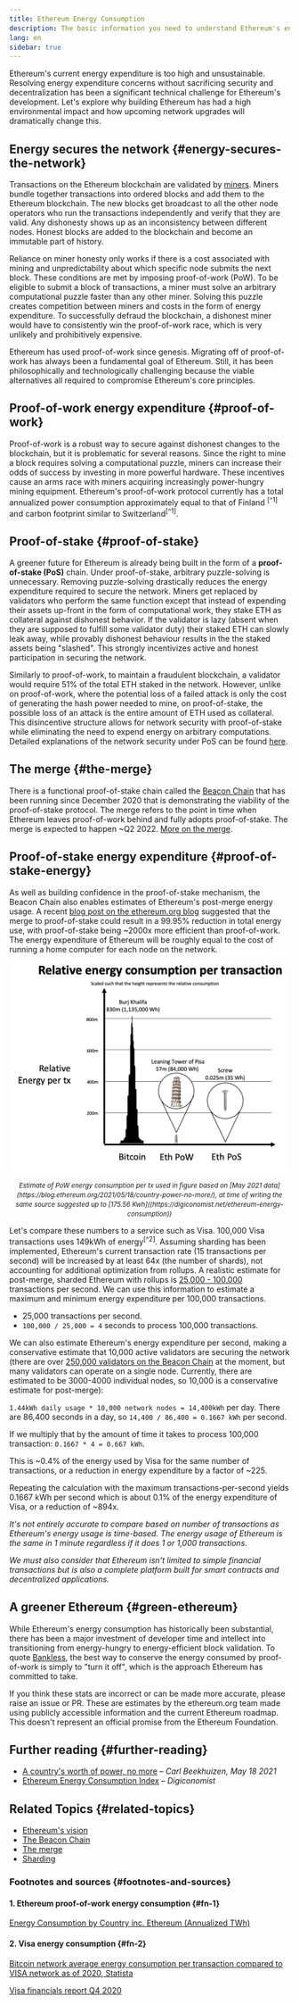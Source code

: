 ```yaml
---
title: Ethereum Energy Consumption
description: The basic information you need to understand Ethereum's energy consumption.
lang: en
sidebar: true
---
```


Ethereum's current energy expenditure is too high and unsustainable. Resolving energy expenditure concerns without sacrificing security and decentralization has been a significant technical challenge for Ethereum's development. Let's explore why building Ethereum has had a high environmental impact and how upcoming network upgrades will dramatically change this.

## Energy secures the network {#energy-secures-the-network}

Transactions on the Ethereum blockchain are validated by [miners](/developers/docs/consensus-mechanisms/pow/mining). Miners bundle together transactions into ordered blocks and add them to the Ethereum blockchain. The new blocks get broadcast to all the other node operators who run the transactions independently and verify that they are valid. Any dishonesty shows up as an inconsistency between different nodes. Honest blocks are added to the blockchain and become an immutable part of history.

Reliance on miner honesty only works if there is a cost associated with mining and unpredictability about which specific node submits the next block. These conditions are met by imposing proof-of-work (PoW). To be eligible to submit a block of transactions, a miner must solve an arbitrary computational puzzle faster than any other miner. Solving this puzzle creates competition between miners and costs in the form of energy expenditure. To successfully defraud the blockchain, a dishonest miner would have to consistently win the proof-of-work race, which is very unlikely and prohibitively expensive.

Ethereum has used proof-of-work since genesis. Migrating off of proof-of-work has always been a fundamental goal of Ethereum. Still, it has been philosophically and technologically challenging because the viable alternatives all required to compromise Ethereum's core principles.

## Proof-of-work energy expenditure {#proof-of-work}

Proof-of-work is a robust way to secure against dishonest changes to the blockchain, but it is problematic for several reasons. Since the right to mine a block requires solving a computational puzzle, miners can increase their odds of success by investing in more powerful hardware. These incentives cause an arms race with miners acquiring increasingly power-hungry mining equipment. Ethereum's proof-of-work protocol currently has a total annualized power consumption approximately equal to that of Finland <sup>[^1]</sup> and carbon footprint similar to Switzerland<sup>[^1]</sup>.

## Proof-of-stake {#proof-of-stake}

A greener future for Ethereum is already being built in the form of a **proof-of-stake (PoS)** chain. Under proof-of-stake, arbitrary puzzle-solving is unnecessary. Removing puzzle-solving drastically reduces the energy expenditure required to secure the network. Miners get replaced by validators who perform the same function except that instead of expending their assets up-front in the form of computational work, they stake ETH as collateral against dishonest behavior. If the validator is lazy (absent when they are supposed to fulfill some validator duty) their staked ETH can slowly leak away, while provably dishonest behaviour results in the the staked assets being "slashed". This strongly incentivizes active and honest participation in securing the network.

Similarly to proof-of-work, to maintain a fraudulent blockchain, a validator would require 51% of the total ETH staked in the network. However, unlike on proof-of-work, where the potential loss of a failed attack is only the cost of generating the hash power needed to mine, on proof-of-stake, the possible loss of an attack is the entire amount of ETH used as collateral. This disincentive structure allows for network security with proof-of-stake while eliminating the need to expend energy on arbitrary computations. Detailed explanations of the network security under PoS can be found [here](https://vitalik.ca/general/2017/12/31/pos_faq.html).

## The merge {#the-merge}

There is a functional proof-of-stake chain called the [Beacon Chain](/eth2/beacon-chain/) that has been running since December 2020 that is demonstrating the viability of the proof-of-stake protocol. The merge refers to the point in time when Ethereum leaves proof-of-work behind and fully adopts proof-of-stake. The merge is expected to happen ~Q2 2022. [More on the merge](/eth2/merge/).

## Proof-of-stake energy expenditure {#proof-of-stake-energy}

As well as building confidence in the proof-of-stake mechanism, the Beacon Chain also enables estimates of Ethereum's post-merge energy usage. A recent [blog post on the ethereum.org blog](https://blog.ethereum.org/2021/05/18/country-power-no-more/) suggested that the merge to proof-of-stake could result in a 99.95% reduction in total energy use, with proof-of-stake being ~2000x more efficient than proof-of-work. The energy expenditure of Ethereum will be roughly equal to the cost of running a home computer for each node on the network.

![image](energy_use_per_transaction.png)

<p style="text-align: center;"><small><i>Estimate of PoW energy consumption per tx used in figure based on [May 2021 data](https://blog.ethereum.org/2021/05/18/country-power-no-more/), at time of writing the same source suggested up to [175.56 Kwh]((https://digiconomist.net/ethereum-energy-consumption)) </i></small></p>

Let's compare these numbers to a service such as Visa. 100,000 Visa transactions uses 149kWh of energy<sup>[^2]</sup>. Assuming sharding has been implemented, Ethereum's current transaction rate (15 transactions per second) will be increased by at least 64x (the number of shards), not accounting for additional optimization from rollups. A realistic estimate for post-merge, sharded Ethereum with rollups is [25,000 - 100,000](https://twitter.com/VitalikButerin/status/1312905884549300224?s=20) transactions per second. We can use this information to estimate a maximum and minimum energy expenditure per 100,000 transactions.

- 25,000 transactions per second.
- `100,000 / 25,000 = 4` seconds to process 100,000 transactions.

We can also estimate Ethereum's energy expenditure per second, making a conservative estimate that 10,000 active validators are securing the network (there are over [250,000 validators on the Beacon Chain](https://beaconscan.com/) at the moment, but many validators can operate on a single node. Currently, there are estimated to be 3000-4000 individual nodes, so 10,000 is a conservative estimate for post-merge):

`1.44kWh daily usage * 10,000 network nodes = 14,400kWh` per day.
There are 86,400 seconds in a day, so `14,400 / 86,400 = 0.1667 kWh` per second.

If we multiply that by the amount of time it takes to process 100,000 transaction: `0.1667 * 4 = 0.667 kWh`.

This is ~0.4% of the energy used by Visa for the same number of transactions, or a reduction in energy expenditure by a factor of ~225.

Repeating the calculation with the maximum transactions-per-second yields 0.1667 kWh per second which is about 0.1% of the energy expenditure of Visa, or a reduction of ~894x.

_It's not entirely accurate to compare based on number of transactions as Ethereum's energy usage is time-based. The energy usage of Ethereum is the same in 1 minute regardless if it does 1 or 1,000 transactions._

_We must also consider that Ethereum isn't limited to simple financial transactions but is also a complete platform built for smart contracts and decentralized applications._

## A greener Ethereum {#green-ethereum}

While Ethereum's energy consumption has historically been substantial, there has been a major investment of developer time and intellect into transitioning from energy-hungry to energy-efficient block validation. To quote [Bankless](http://podcast.banklesshq.com/), the best way to conserve the energy consumed by proof-of-work is simply to "turn it off", which is the approach Ethereum has committed to take.

<InfoBanner emoji=":evergreen_tree:">
  If you think these stats are incorrect or can be made more accurate, please raise an issue or PR. These are estimates by the ethereum.org team made using publicly accessible information and the current Ethereum roadmap. This doesn't represent an official promise from the Ethereum Foundation. 
</InfoBanner>

## Further reading {#further-reading}

- [A country's worth of power, no more](https://blog.ethereum.org/2021/05/18/country-power-no-more/) – _Carl Beekhuizen, May 18 2021_
- [Ethereum Energy Consumption Index](https://digiconomist.net/ethereum-energy-consumption/) – _Digiconomist_

## Related Topics {#related-topics}

- [Ethereum's vision](/eth2/vision/)
- [The Beacon Chain](/eth2/beacon-chain)
- [The merge](/eth2/merge/)
- [Sharding](/eth2/beacon-chain/)

### Footnotes and sources {#footnotes-and-sources}

#### 1. Ethereum proof-of-work energy consumption {#fn-1}

[Energy Consumption by Country inc. Ethereum (Annualized TWh)](https://digiconomist.net/ethereum-energy-consumption)

#### 2. Visa energy consumption {#fn-2}

[Bitcoin network average energy consumption per transaction compared to VISA network as of 2020, Statista](https://www.statista.com/statistics/881541/bitcoin-energy-consumption-transaction-comparison-visa/)

[Visa financials report Q4 2020](https://s1.q4cdn.com/050606653/files/doc_financials/2020/q4/Visa-Inc.-Q4-2020-Operational-Performance-Data.pdf)
